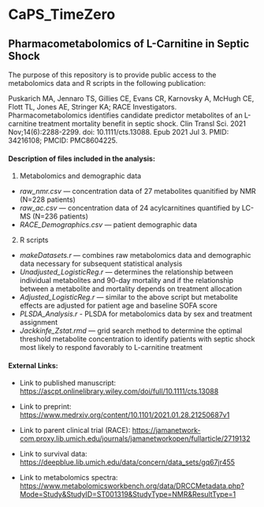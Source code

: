 # CaPS_TimeZero
## **Pharmacometabolomics of L-Carnitine in Septic Shock** 

The purpose of this repository is to provide public access to the metabolomics data and R scripts in the following publication: 

Puskarich MA, Jennaro TS, Gillies CE, Evans CR, Karnovsky A, McHugh CE, Flott TL, Jones AE, Stringer KA; RACE Investigators. Pharmacometabolomics identifies candidate predictor metabolites of an L-carnitine treatment mortality benefit in septic shock. Clin Transl Sci. 2021 Nov;14(6):2288-2299. doi: 10.1111/cts.13088. Epub 2021 Jul 3. PMID: 34216108; PMCID: PMC8604225.

#### **Description of files included in the analysis:**

1. Metabolomics and demographic data

* *raw_nmr.csv* — concentration data of 27 metabolites quanitified by NMR (N=228 patients)
* *raw_ac.csv* — concentration data of 24 acylcarnitines quantified by LC-MS (N=236 patients) 
* *RACE_Demographics.csv* — patient demographic data 

2. R scripts 

* *makeDatasets.r* — combines raw metabolomics data and demographic data necessary for subsequent statistical analysis 
* *Unadjusted_LogisticReg.r* — determines the relationship between individual metabolites and 90-day mortality and if the relationship between a metabolite and mortality depends on treatment allocation
* *Adjusted_LogisticReg.r* — similar to the above script but metabolite effects are adjusted for patient age and baseline SOFA score
* *PLSDA_Analysis.r* - PLSDA for metabolomics data by sex and treatment assignment 
* *Jackkinfe_Zstat.rmd* — grid search method to determine the optimal threshold metabolite concentration to identify patients with septic shock most likely to respond
 favorably to L-carnitine treatment

#### **External Links:**

* Link to published manuscript: https://ascpt.onlinelibrary.wiley.com/doi/full/10.1111/cts.13088

* Link to preprint: https://www.medrxiv.org/content/10.1101/2021.01.28.21250687v1

* Link to parent clinical trial (RACE): https://jamanetwork-com.proxy.lib.umich.edu/journals/jamanetworkopen/fullarticle/2719132

* Link to survival data: https://deepblue.lib.umich.edu/data/concern/data_sets/gq67jr455

* Link to metabolomics spectra: https://www.metabolomicsworkbench.org/data/DRCCMetadata.php?Mode=Study&StudyID=ST001319&StudyType=NMR&ResultType=1


 

